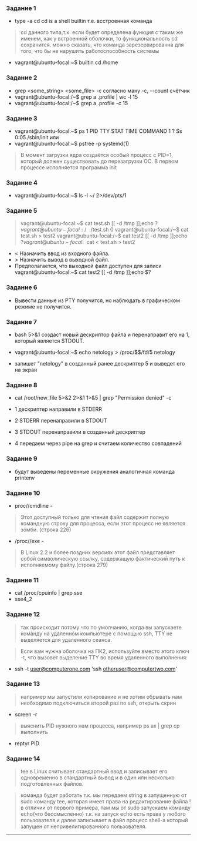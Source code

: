 ### Задание 1
* type -a cd
cd is a shell builtin
т.е. всстроенная команда

> cd данного типа,т.к. если будет определена функция с таким же именем,
как у встроенной оболочки, то функциональность cd сохранится.
можно сказать, что команда зарезервированна для того,
что бы не нарушить работоспособность системы

* vagrant@ubuntu-focal:~$ builtin cd /home

### Задание 2
* grep <some_string> <some_file> -c
согласно ману -c, --count счётчик
* vagrant@ubuntu-focal:/~$ grep a .profile  | wc -l
15
* vagrant@ubuntu-focal:/~$ grep a .profile  -c
15


### Задание 3
* vagrant@ubuntu-focal:~$ ps 1
    PID TTY      STAT   TIME COMMAND
      1 ?        Ss     0:05 /sbin/init
или
* vagrant@ubuntu-focal:~$ pstree -p
systemd(1)

> В момент загрузки ядра создаётся особый процесс с PID=1,
который должен существовать до перезагрузки ОС.
В первом процессе исполняется программа init


### Задание 4


* vagrant@ubuntu-focal:~$ ls -l ~/ 2>/dev/pts/1


### Задание 5
>vagrant@ubuntu-focal:~$ cat test.sh
[[ -d /tmp ]];echo $?
vagrant@ubuntu-focal:/~$ ./test.sh
0
vagrant@ubuntu-focal:/~$ cat test.sh > test2
vagrant@ubuntu-focal:/~$ cat test2
[[ -d /tmp ]];echo $?
vagrant@ubuntu-focal:~$ cat < test.sh > test2
 * < Назначить ввод из входного файла.
 * \> Назначить вывод в выходной файл.
 *  Предполагается, что выходной файл доступен для записи
vagrant@ubuntu-focal:~$ cat test2
[[ -d /tmp ]];echo $?


### Задание 6
* Вывести данные из PTY получится, но наблюдать в графическом режиме не получится.

### Задание 7

* bash 5>&1 создаст новый дескриптор
файла и перенаправит его на 1, который является STDOUT.

* vagrant@ubuntu-focal:~$ echo netology > /proc/$$/fd/5
netology

* запишет "netology" в созданный ранее дескриптер 5 и выведет его на экран

### Задание 8

* cat /root/new_file 5>&2 2>&1 1>&5 | grep "Permission denied" -c

* 1 дескриптер направили в STDERR
* 2 STDERR перенаправили в STDOUT
* 3 STDOUT перенаправили в созданный дескриптер
* 4 передаем через pipe на grep и считаем количество совпадений


### Задание 9

* будут выведены переменные окружения
аналогичная команда
printenv


### Задание 10
* proc/<PID>/cmdline -
> Этот доступный только для чтения файл
содержит полную командную строку для процесса,
 если этот процесс не является зомби. (строка 226)
* /proc/<PID>/exe -
> В Linux 2.2 и более поздних версиях этот файл
представляет собой символическую ссылку,
содержащую фактический путь к исполняемому файлу.(строка 279)

### Задание 11
* cat /proc/cpuinfo | grep sse
* sse4_2

### Задание 12
> так происходит потому что по умолчанию,
когда вы запускаете команду на удаленном
компьютере с помощью ssh, TTY не выделяется для удаленного сеанса.

> Если вам нужна оболочка на ПК2, используйте вместо этого ключ -t,
что вызовет выделение TTY во время удаленного выполнения:
* ssh -t user@computerone.com 'ssh otheruser@computertwo.com'

### Задание 13
> например мы запустили копирование и не хотим обрывать
нам необходимо подключиться второй раз по ssh, открыть скрин
* screen -r
> выяснить PID нужного нам процесса, например ps ax | grep cp
выполнить
* reptyr PID

### Задание 14

> tee в Linux считывает стандартный ввод и записывает его одновременно
 в стандартный вывод и в один или несколько подготовленных файлов.

> команда будет работать т.к. мы передаем string  в запущенную
от sudo команду tee, которая имеет права на редактирование файла
! в отличии от первого примера, там мы от sudo запускаем команду
echo(что бессмысленно) т.к. на запуск echo есть права у любого пользователя
и далее записывает в файл процесс shell-a который запущен
от непривелигированного пользователя.

<hr>

